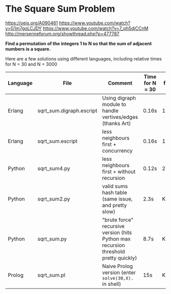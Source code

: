 # The Square Sum Problem

https://oeis.org/A090461
https://www.youtube.com/watch?v=G1m7goLCJDY
https://www.youtube.com/watch?v=7_ph5djCCnM
http://mersenneforum.org/showthread.php?p=477787

**Find a permutation of the integers 1 to N so that the sum of adjacent numbers is a square.**

Here are a few solutions using different languages, including relative times for N = 30 and N = 3000

| Language | File             | Comment | Time for N = 30 | Time for N = 3000 |
| ---      | ---              | ---     | ---             | ---               |
| Erlang   | sqrt_sum.digraph.escript | Using digraph module to handle vertives/edges (thanks Art) | 0.16s | 1.9s |
| Erlang   | sqrt_sum.escript | less neighbours first + concurrency | 0.16s | 14.7s |
| Python   | sqrt_sum4.py     | less neighbours first + without recursion | 0.12s | 22.3s |
| Python   | sqrt_sum2.py     | valid sums hash table (same issue, and pretty slow) | 2.3s | Kaboum |
| Python   | sqrt_sum.py      | "brute force" recursive version (hits Python max recursion threshold pretty quickly) | 8.7s | Kaboum   |
| Prolog   | sqrt_sum.pl      | Naive Prolog version (enter `solve(30,X).` in shell) | 15s | Kaboum |
